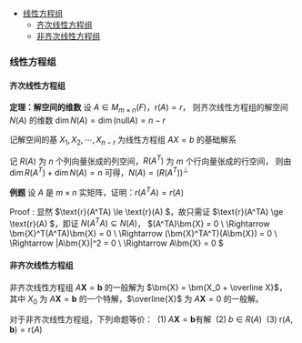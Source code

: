 
- [线性方程组](#线性方程组)
  - [齐次线性方程组](#齐次线性方程组)
  - [非齐次线性方程组](#非齐次线性方程组)




### 线性方程组
#### 齐次线性方程组
**定理：解空间的维数**
设 $A\in M_{m\times n}(F)$，$\text{r}(A) = r$，
则齐次线性方程组的解空间 $N(A)$ 的维数 $\dim N(A) = \dim(\text{null}A) = n-r$

记解空间的基 $X_1,X_2,\cdots,X_{n-r}$ 为线性方程组 $AX=b$ 的基础解系

记 $R(A)$ 为 $n$ 个列向量张成的列空间，$R(A^T)$ 为 $m$ 个行向量张成的行空间，
则由 $\dim R(A^T) + \dim N(A) = n$ 可得，$N(A) = (R(A^T))^{\perp}$

**例题**
设 $A$ 是 $m\times n$ 实矩阵，证明：$r(A^TA)=r(A)$

$\text{Proof :}$
显然 $\text{r}(A^TA) \le \text{r}(A) $，故只需证 $\text{r}(A^TA) \ge \text{r}(A) $，即证 $N(A^TA) \subseteq N(A)$，
$(A^TA)\bm{X} = 0 \\
\Rightarrow \bm{X}^T(A^TA)\bm{X} = 0 \\
\Rightarrow (\bm{X}^TA^T)(A\bm{X}) = 0 \\
\Rightarrow |A\bm{X}|^2 = 0 \\
\Rightarrow A\bm{X} = 0 $

#### 非齐次线性方程组
非齐次线性方程组 $A\bm{X} = \bm{b}$ 的一般解为 $\bm{X} = \bm{X_0 + \overline X}$，
其中 $X_0$ 为 $A\bm{X} = \bm{b}$ 的一个特解，$\overline{X}$ 为 $A\bm{X} = 0$ 的一般解。

对于非齐次线性方程组，下列命题等价：
$\pod 1\; A\bm{X} = \bm{b}$有解
$\pod 2\; b\in R(A)$
$\pod 3\; \text{r}(A, \bm{b}) = \text{r}(A)$


